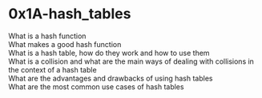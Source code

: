 # 0x1A-hash_tables
What is a hash function\
What makes a good hash function\
What is a hash table, how do they work and how to use them\
What is a collision and what are the main ways of dealing with collisions in the context of a hash table\
What are the advantages and drawbacks of using hash tables\
What are the most common use cases of hash tables
